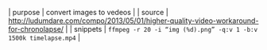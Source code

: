 
| purpose      | convert images to vedeos |
| source      | http://ludumdare.com/compo/2013/05/01/higher-quality-video-workaround-for-chronolapse/ |
| snippets | `ffmpeg -r 20 -i “img (%d).png” -q:v 1 -b:v 1500k timelapse.mp4` |
